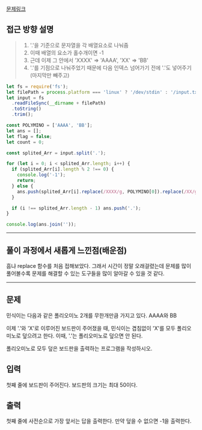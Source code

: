 [문제링크](https://www.acmicpc.net/problem/1343)

## 접근 방향 설명

> 1. '.'을 기준으로 문자열을 각 배열요소로 나눠줌
> 2. 이때 배열의 요소가 홀수개이면 -1
> 3. 근데 이제 그 안에서 'XXXX' => 'AAAA', 'XX' => 'BB'
> 4. '.'를 기점으로 나눠주었기 때문에 다음 인덱스 넘어가기 전에 '.'도 넣어주기 (마지막만 빼주고)

```js
let fs = require('fs');
let filePath = process.platform === 'linux' ? '/dev/stdin' : '/input.txt';
let input = fs
  .readFileSync(__dirname + filePath)
  .toString()
  .trim();

const POLYMINO = ['AAAA', 'BB'];
let ans = [];
let flag = false;
let count = 0;

const splited_Arr = input.split('.');

for (let i = 0; i < splited_Arr.length; i++) {
  if (splited_Arr[i].length % 2 !== 0) {
    console.log('-1');
    return;
  } else {
    ans.push(splited_Arr[i].replace(/XXXX/g, POLYMINO[0]).replace(/XX/g, POLYMINO[1]));
  }

  if (i !== splited_Arr.length - 1) ans.push('.');
}

console.log(ans.join(''));
```

---

## 풀이 과정에서 새롭게 느낀점(배운점)

흠냐 replace 함수를 처음 접해보았다. 그래서 시간이 정말 오래걸렸는데 문제를 많이 풀어볼수록 문제를 해결할 수 있는 도구들을 많이 알아갈 수 있을 것 같다.

---

## 문제

민식이는 다음과 같은 폴리오미노 2개를 무한개만큼 가지고 있다. AAAA와 BB

이제 '.'와 'X'로 이루어진 보드판이 주어졌을 때, 민식이는 겹침없이 'X'를 모두 폴리오미노로 덮으려고 한다. 이때, '.'는 폴리오미노로 덮으면 안 된다.

폴리오미노로 모두 덮은 보드판을 출력하는 프로그램을 작성하시오.

## 입력

첫째 줄에 보드판이 주어진다. 보드판의 크기는 최대 50이다.

## 출력

첫째 줄에 사전순으로 가장 앞서는 답을 출력한다. 만약 덮을 수 없으면 -1을 출력한다.
